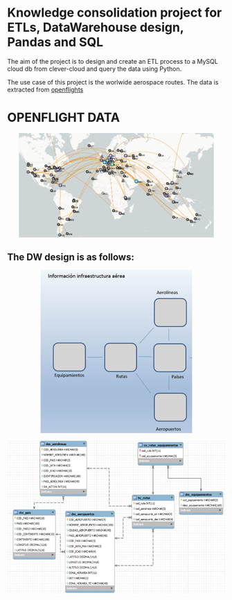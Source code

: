 # Knowledge consolidation project for ETLs, DataWarehouse design, Pandas and SQL

The aim of the project is to design and create an ETL process to a MySQL cloud db from clever-cloud and query the data using Python.

The use case of this project is the worlwide aerospace routes. The data is extracted from [openflights](https://openflights.org)
# OPENFLIGHT DATA

<p align="center">
  <img src="input/aerospace.png" width="450" title="DW Design">
</p>

## The DW design is as follows:

<p align="center">
  <img src="input/DW-design.png" width="350" title="DW Design">
</p>
<p align="center">
  <img src="input/DW-design-specific.png" width="650" alt="DW Design">
</p>

